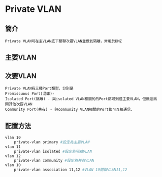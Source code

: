 # Private VLAN # 

## 簡介 ##

    Private VLAN可在主VLAN底下關聯次要VLAN並做到隔離，常用於DMZ

## 主要VLAN ##

## 次要VLAN ##

    Private VLAN有三種Port類型，分別是
    Promiscuous Port(混雜)- 
    Isolated Port(隔離) - 與isolated VLAN相關的的Port都可到達主要VLAN，但無法訪問其他次要VLAN
    Community Port(共有) - 與community VLAN相關的Port都可互相通信，

## 配置方法 ##

```bash
vlan 10 
    private-vlan primary #設定為主要VLAN
vlan 11
    private-vlan isolated #設定為隔離VLAN
vlan 12
    private-vlan community #設定為共有VLAN
vlan 10
    private-vlan association 11,12 #VLAN 10關聯VLAN11,12
```